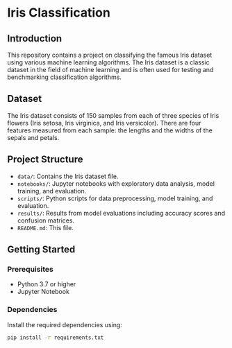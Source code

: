 # Iris Classification

## Introduction
This repository contains a project on classifying the famous Iris dataset using various machine learning algorithms. The Iris dataset is a classic dataset in the field of machine learning and is often used for testing and benchmarking classification algorithms.

## Dataset
The Iris dataset consists of 150 samples from each of three species of Iris flowers (Iris setosa, Iris virginica, and Iris versicolor). There are four features measured from each sample: the lengths and the widths of the sepals and petals.

## Project Structure
- `data/`: Contains the Iris dataset file.
- `notebooks/`: Jupyter notebooks with exploratory data analysis, model training, and evaluation.
- `scripts/`: Python scripts for data preprocessing, model training, and evaluation.
- `results/`: Results from model evaluations including accuracy scores and confusion matrices.
- `README.md`: This file.

## Getting Started

### Prerequisites
- Python 3.7 or higher
- Jupyter Notebook

### Dependencies
Install the required dependencies using:
```bash
pip install -r requirements.txt
